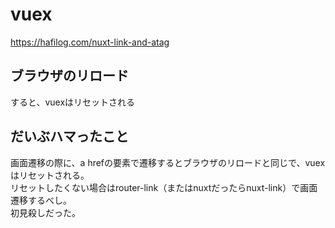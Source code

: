 # vuex
https://hafilog.com/nuxt-link-and-atag

## ブラウザのリロード
すると、vuexはリセットされる

## だいぶハマったこと
画面遷移の際に、a hrefの要素で遷移するとブラウザのリロードと同じで、vuexはリセットされる。  
リセットしたくない場合はrouter-link（またはnuxtだったらnuxt-link）で画面遷移するべし。  
初見殺しだった。